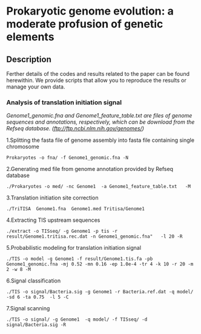 # Prokaryotic genome evolution: a moderate profusion of genetic elements

## Description
Ferther details of the codes and results related to the paper can be found herewithin. We provide scripts that allow you to reproduce the results or manage your own data.


### Analysis of translation initiation signal 
*Genome1_genomic.fna and Genome1_feature_table.txt are files of genome sequences and annotations, respectively, which can be download from the Refseq database. (ftp://ftp.ncbi.nlm.nih.gov/genomes/)*


1.Splitting the fasta file of genome assembly into fasta file containing single chromosome 
```
Prokaryotes -o fna/ -f Genome1_genomic.fna -N
```

2.Generating med file from genome annotation provided by Refseq database
```
./Prokaryotes -o med/ -nc Genome1  -a Genome1_feature_table.txt   -M
```

3.Translation initiation site correction
```
./TriTISA  Genome1.fna  Genome1.med Tritisa/Genome1
```

4.Extracting TIS upstream sequences
```
./extract -o TISseq/ -g Genome1 -p tis -r result/Genome1.tritisa.rec.dat -n Genome1_genomic.fna"   -l 20 -R 
```

5.Probabilistic modeling for translation initiation signal
```
./TIS -o model -g Genome1 -f result/Genome1.tis.fa -pb Genome1_genomic.fna -mj 0.52 -mn 0.16 -ep 1.0e-4 -tr 4 -k 10 -r 20 -m 2 -w 8 -M
```

6.Signal classification 
```
./TIS -o signal/Bacteria.sig -g Genome1 -r Bacteria.ref.dat -q model/ -sd 6 -ta 0.75  -l 5 -C
```

7.Signal scanning
```
./TIS -o signal/ -g Genome1  -q model/ -f TISseq/ -d signal/Bacteria.sig -R
```
